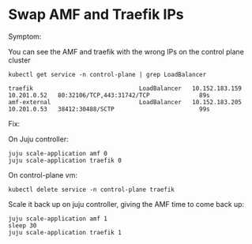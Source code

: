 # Swap AMF and Traefik IPs

Symptom:

You can see the AMF and traefik with the wrong IPs on the control plane cluster

`kubectl get service -n control-plane | grep LoadBalancer`
```
traefik                              LoadBalancer   10.152.183.159   10.201.0.52   80:32106/TCP,443:31742/TCP              89s
amf-external                         LoadBalancer   10.152.183.205   10.201.0.53   38412:30488/SCTP                        99s
```

Fix:

On Juju controller:
```
juju scale-application amf 0
juju scale-application traefik 0
```

On control-plane vm:
```
kubectl delete service -n control-plane traefik
```

Scale it back up on juju controller, giving the AMF time to come back up:
```
juju scale-application amf 1
sleep 30
juju scale-application traefik 1
```